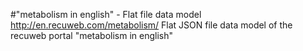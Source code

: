 #"metabolism in english" - Flat file data model
http://en.recuweb.com/metabolism/
Flat JSON file data model of the recuweb portal "metabolism in english"
